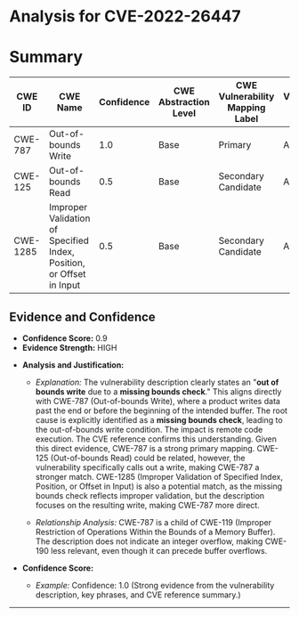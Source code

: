 # Analysis for CVE-2022-26447

# Summary
| CWE ID | CWE Name | Confidence | CWE Abstraction Level | CWE Vulnerability Mapping Label | CWE-Vulnerability Mapping Notes |
|---|---|---|---|---|---|
| CWE-787 | Out-of-bounds Write | 1.0 | Base | Primary | Allowed |
| CWE-125 | Out-of-bounds Read | 0.5 | Base | Secondary Candidate | Allowed |
| CWE-1285 | Improper Validation of Specified Index, Position, or Offset in Input | 0.5 | Base | Secondary Candidate | Allowed |

## Evidence and Confidence

*   **Confidence Score:** 0.9
*   **Evidence Strength:** HIGH

- **Analysis and Justification:**
  - *Explanation:* The vulnerability description clearly states an "**out of bounds write** due to a **missing bounds check**." This aligns directly with CWE-787 (Out-of-bounds Write), where a product writes data past the end or before the beginning of the intended buffer. The root cause is explicitly identified as a **missing bounds check**, leading to the out-of-bounds write condition. The impact is remote code execution. The CVE reference confirms this understanding. Given this direct evidence, CWE-787 is a strong primary mapping. CWE-125 (Out-of-bounds Read) could be related, however, the vulnerability specifically calls out a write, making CWE-787 a stronger match. CWE-1285 (Improper Validation of Specified Index, Position, or Offset in Input) is also a potential match, as the missing bounds check reflects improper validation, but the description focuses on the resulting write, making CWE-787 more direct.
  
  - *Relationship Analysis:* CWE-787 is a child of CWE-119 (Improper Restriction of Operations Within the Bounds of a Memory Buffer). The description does not indicate an integer overflow, making CWE-190 less relevant, even though it can precede buffer overflows.

- **Confidence Score:**
  - *Example:* Confidence: 1.0 (Strong evidence from the vulnerability description, key phrases, and CVE reference summary.)

---